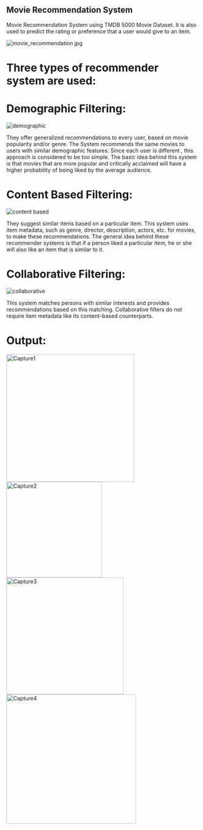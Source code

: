 ## Movie Recommendation System
Movie Recommendation System using TMDB 5000 Movie Dataset. It is also used to predict the rating or preference that a user would give to an item.

![movie_recommendation jpg](https://user-images.githubusercontent.com/55571522/65369433-4e4faf80-dc6a-11e9-913d-65bedf0f7bbb.jpg)


# Three types of recommender system are used:
 # Demographic Filtering:
 ![demographic](https://user-images.githubusercontent.com/55571522/65369462-bb634500-dc6a-11e9-96b5-1d478a52bfc8.jpeg)

 They offer generalized recommendations to every user, based on movie popularity and/or genre. The System recommends the same movies to users with similar demographic features. Since each user is different , this approach is considered to be too simple. The basic idea behind this system is that movies that are more popular and critically acclaimed will have a higher probability of being liked by the average audience.
 # Content Based Filtering:
 ![content based](https://user-images.githubusercontent.com/55571522/65369470-f4031e80-dc6a-11e9-8fd0-61f9f923d70a.png)

 They suggest similar items based on a particular item. This system uses item metadata, such as genre, director, description, actors, etc. for movies, to make these recommendations. The general idea behind these recommender systems is that if a person liked a particular item, he or she will also like an item that is similar to it.
 # Collaborative Filtering:
 ![collaborative](https://user-images.githubusercontent.com/55571522/65369485-34629c80-dc6b-11e9-8333-d321aead184a.png)

 This system matches persons with similar interests and provides recommendations based on this matching. Collaborative filters do not require item metadata like its content-based counterparts.
 
 # Output:
 <img width="334" alt="Capture1" src="https://user-images.githubusercontent.com/55571522/65370422-1f3f3b00-dc76-11e9-96cc-233cd835a535.png">

<img width="250" alt="Capture2" src="https://user-images.githubusercontent.com/55571522/65370429-2fefb100-dc76-11e9-8bc2-e396f0b1e7b3.png">

<img width="306" alt="Capture3" src="https://user-images.githubusercontent.com/55571522/65370430-4138bd80-dc76-11e9-8cba-72c295c1c97f.png">

<img width="339" alt="Capture4" src="https://user-images.githubusercontent.com/55571522/65370446-4e55ac80-dc76-11e9-892c-dc1cd200cc3d.png">

 
 
 
 

